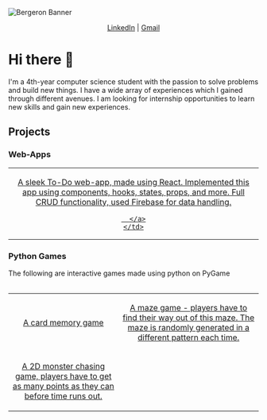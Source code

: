 
![Bergeron Banner](https://user-images.githubusercontent.com/65151273/212417812-a988665d-ab37-46a3-bfef-85eb7ea379ab.jpg)

<p align="center">
  <a href="https://www.linkedin.com/in/owaisughratdar">LinkedIn</a> |
  <a href="mailto:owais.ughratdar@gmail.com">Gmail</a>
</p>

# Hi there 👋

I'm a 4th-year computer science student with the passion to solve problems and build new things. I have a wide array of experiences which I gained through different avenues. I am looking for internship opportunities to learn new skills and gain new experiences.


## Projects

### Web-Apps

<table>
  <tr>
    <td>
      <a align="center" href="https://github.com/OwaisUghratdar/Todo_List_Application">
      <p>A sleek To-Do web-app, made using React. Implemented this app using components, hooks, states, props, and more. Full CRUD functionality, used
         Firebase for data handling.</p>
      
     
      </a>
    </td>
  </tr>
<table>

### Python Games
<p>The following are interactive games made using python on PyGame</p>
<table>
  <tr>
    <td>
      <a align="center" href="https://github.com/OwaisUghratdar/CardMemoryGame">
        <p>A card memory game</p>
      </a>
    </td>
    <td>
      <a align="center" href="https://github.com/OwaisUghratdar/MazeGame">
      <p>A maze game - players have to find their way out of this maze. The maze is randomly generated in a different pattern each time.</p>
      </a>
    </td>
  </tr>
  <tr>
    <td>
      <a align="center" href="https://github.com/OwaisUghratdar/Alien_Eat_Game">
        <p>A 2D monster chasing game, players have to get as many points as they can before time runs out.</p>
      </a>
    </td>
  </tr>
</table>


<!--
**OwaisUghratdar/OwaisUghratdar** is a ✨ _special_ ✨ repository because its `README.md` (this file) appears on your GitHub profile.

Here are some ideas to get you started:

- 🔭 I’m currently working on ...
- 🌱 I’m currently learning ...
- 👯 I’m looking to collaborate on ...
- 🤔 I’m looking for help with ...
- 💬 Ask me about ...
- 📫 How to reach me: ...
- 😄 Pronouns: ...
- ⚡ Fun fact: ...
-->
